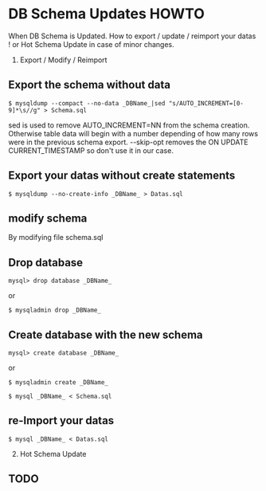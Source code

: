 # DB Schema Updates HOWTO

When DB Schema is Updated. How to export / update / reimport your datas !
or Hot Schema Update in case of minor changes.

1. Export / Modify / Reimport

## Export the schema without data
`$ mysqldump --compact --no-data _DBName_|sed "s/AUTO_INCREMENT=[0-9]*\s//g" > Schema.sql`

sed is used to remove AUTO_INCREMENT=NN from the schema creation. Otherwise
table data will begin with a number depending of how many rows were in the
previous schema export.
--skip-opt removes the ON UPDATE CURRENT_TIMESTAMP so don't use it in our case.

## Export your datas without create statements
`$ mysqldump --no-create-info _DBName_ > Datas.sql`

## modify schema
By modifying file schema.sql

## Drop database
`mysql> drop database _DBName_`

or

`$ mysqladmin drop _DBName_`

## Create database with the new schema
`mysql> create database _DBName_`<br/>

or

`$ mysqladmin create _DBName_`

`$ mysql _DBName_ < Schema.sql`

## re-Import your datas
`$ mysql _DBName_ < Datas.sql`

2. Hot Schema Update

## TODO
